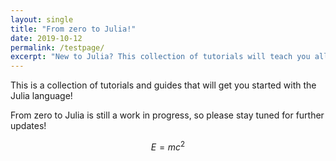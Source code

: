 ```yaml
---
layout: single
title: "From zero to Julia!"
date: 2019-10-12
permalink: /testpage/
excerpt: "New to Julia? This collection of tutorials will teach you all the basics!"
---
```

This is a collection of tutorials and guides that will get you started with the Julia language!

From zero to Julia is still a work in progress, so please stay tuned for further updates!

$$ E = m c^{2} $$
<!-- {% include feature_row %} -->
<!-- feature_row:
  - image_path: /assets/images/2019/10/11/teaser.png
   alt: "Atom and Juno: the perfect duo for Julia development"
   title: "Atom and Juno: the perfect duo for Julia development"
   excerpt: "Get started installing Julia and Juno: the perfect IDE to start coding! [[Read More...]](https://techytok.ml/atom-and-juno-setup-for-julia/)"
  - image_path:/assets/images/2019/04/26/teaser.png
   alt: "Using Docker"
   title: "Using Docker: an alternative way to install Julia"
   excerpt: "A tutorial for the installation of Docker and Julia and the setup of the Juno IDE using a dockerized Julia container [[Read More...]](https://techytok.ml/from-zero-to-julia-using-docker/)" -->

